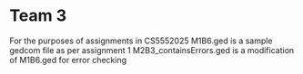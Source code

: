 # Team 3
For the purposes of assignments in CS5552025
M1B6.ged is a sample gedcom file as per assignment 1
M2B3_containsErrors.ged is a modification of M1B6.ged for error checking

